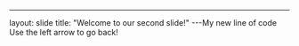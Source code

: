 ---
layout: slide
title: "Welcome to our second slide!"
---My new line of code
Use the left arrow to go back!
